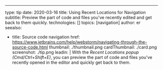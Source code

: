 ---
type: tip
date: 2020-03-16
title: Using Recent Locations for Navigation
subtitle: Preview the part of code and files you've recently edited and get back to them quickly.
technologies: []
topics: [navigation]
author: er
seealso:
- title: Source code navigation
  href: https://www.jetbrains.com/help/webstorm/navigating-through-the-source-code.html
thumbnail: ./thumbnail.png
cardThumbnail: ./card.png
screenshot: ./tip.png
leadin: |
  With the *Recent Locations popup (Cmd/Ctrl+Shift+E)*, you can preview 
  the part of code and files you’ve recently opened in the editor and 
  quickly get back to them. 

